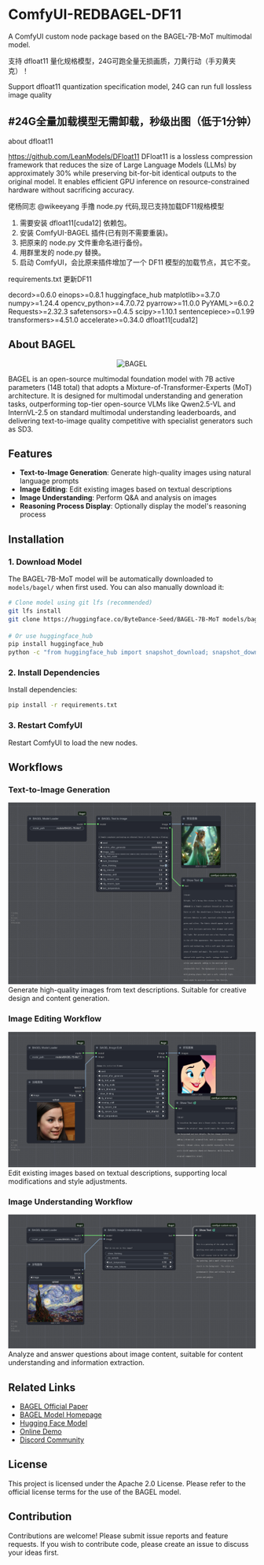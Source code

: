 # ComfyUI-REDBAGEL-DF11

A ComfyUI custom node package based on the BAGEL-7B-MoT multimodal model.

支持 dfloat11 量化规格模型，24G可跑全量无损画质，刀黄行动（手刃黄夹克）！

Support dfloat11 quantization specification model, 24G can run full lossless image quality

#24G全量加载模型无需卸载，秒级出图（低于1分钟） 
---

about dfloat11

https://github.com/LeanModels/DFloat11
DFloat11 is a lossless compression framework that reduces the size of Large Language Models (LLMs) by approximately 30% while preserving bit-for-bit identical outputs to the original model. It enables efficient GPU inference on resource-constrained hardware without sacrificing accuracy.

佬杨同志 @wikeeyang 手撸 node.py 代码,现已支持加载DF11规格模型

1. 需要安装 dfloat11[cuda12] 依赖包。
2. 安装 ComfyUI-BAGEL 插件(已有则不需要重装)。
3. 把原来的 node.py 文件重命名进行备份。
4. 用群里发的 node.py 替换。
5. 启动 ComfyUI，会比原来插件增加了一个 DF11 模型的加载节点，其它不变。

requirements.txt 更新DF11

decord>=0.6.0
einops>=0.8.1
huggingface_hub
matplotlib>=3.7.0
numpy>=1.24.4
opencv_python>=4.7.0.72
pyarrow>=11.0.0
PyYAML>=6.0.2
Requests>=2.32.3
safetensors>=0.4.5
scipy>=1.10.1
sentencepiece>=0.1.99
transformers>=4.51.0
accelerate>=0.34.0
dfloat11[cuda12]


## About BAGEL

<p align="center">
  <img src="https://lf3-static.bytednsdoc.com/obj/eden-cn/nuhojubrps/banner.png" alt="BAGEL" width="480"/>
</p>

BAGEL is an open-source multimodal foundation model with 7B active parameters (14B total) that adopts a Mixture-of-Transformer-Experts (MoT) architecture. It is designed for multimodal understanding and generation tasks, outperforming top-tier open-source VLMs like Qwen2.5-VL and InternVL-2.5 on standard multimodal understanding leaderboards, and delivering text-to-image quality competitive with specialist generators such as SD3.

## Features

- **Text-to-Image Generation**: Generate high-quality images using natural language prompts
- **Image Editing**: Edit existing images based on textual descriptions  
- **Image Understanding**: Perform Q&A and analysis on images
- **Reasoning Process Display**: Optionally display the model's reasoning process

## Installation

### 1. Download Model
The BAGEL-7B-MoT model will be automatically downloaded to `models/bagel/` when first used. You can also manually download it:
```bash
# Clone model using git lfs (recommended)
git lfs install
git clone https://huggingface.co/ByteDance-Seed/BAGEL-7B-MoT models/bagel/BAGEL-7B-MoT

# Or use huggingface_hub
pip install huggingface_hub
python -c "from huggingface_hub import snapshot_download; snapshot_download(repo_id='ByteDance-Seed/BAGEL-7B-MoT', local_dir='models/bagel/BAGEL-7B-MoT')"
```

### 2. Install Dependencies
Install dependencies:
```bash
pip install -r requirements.txt
```

### 3. Restart ComfyUI
Restart ComfyUI to load the new nodes.

## Workflows

### Text-to-Image Generation
![text to image workflow](example_workflows/bagel_text_to_image.png)
Generate high-quality images from text descriptions. Suitable for creative design and content generation.

### Image Editing Workflow
![image editing workflow](example_workflows/bagel_image_edit.png)
Edit existing images based on textual descriptions, supporting local modifications and style adjustments.

### Image Understanding Workflow
![image understanding workflow](example_workflows/bagel_image_understanding.png)
Analyze and answer questions about image content, suitable for content understanding and information extraction.

## Related Links

- [BAGEL Official Paper](https://arxiv.org/abs/2505.14683)
- [BAGEL Model Homepage](https://bagel-ai.org/)
- [Hugging Face Model](https://huggingface.co/ByteDance-Seed/BAGEL-7B-MoT)
- [Online Demo](https://demo.bagel-ai.org/)
- [Discord Community](https://discord.gg/Z836xxzy)

## License

This project is licensed under the Apache 2.0 License. Please refer to the official license terms for the use of the BAGEL model.

## Contribution

Contributions are welcome! Please submit issue reports and feature requests. If you wish to contribute code, please create an issue to discuss your ideas first.
